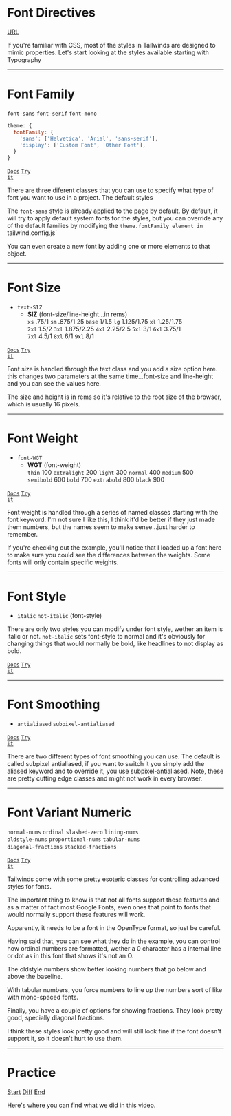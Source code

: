 <!-- .slide: data-state="layout-title" class="bg-dark"-->


# Font Directives

<div class="slide-link"><a href="URL"><i class="fab fa-slideshare"></i> URL</a></div>

> >

If you're familiar with CSS, most of the styles in Tailwinds are designed to mimic properties. Let's start looking at the styles available starting with Typography

---

# Font Family

`font-sans` `font-serif` `font-mono`

```js
theme: {
  fontFamily: {
    'sans': ['Helvetica', 'Arial', 'sans-serif'],
    'display': ['Custom Font', 'Other Font'],
  }
}
```

<a href="https://tailwindcss.com/docs/font-family" target="_blank"><code class="code-exciting">Docs</code></a> <a href="https://codepen.io/planetoftheweb/full/abZeMdP?editors=1000" target="_blank"><code class="code-royal">Try it</code></a>

> >

There are three diferent classes that you can use to specify what type of font you want to use in a project. The default styles 

The `font-sans` style is already applied to the page by default. By default, it will try to apply default system fonts for the styles, but you can override any of the default families by modifying the `theme.fontFamily element in `tailwind.config.js`

You can even create a new font by adding one or more elements to that object.


---

# Font Size

- `text-SIZ`
  - **SIZ** (font-size/line-height...in rems)<br>
  `xs` .75/1 `sm` .875/1.25 `base`	1/1.5 `lg` 1.125/1.75 `xl` 1.25/1.75<br>`2xl` 1.5/2 `3xl` 1.875/2.25 `4xl` 2.25/2.5 `5xl` 3/1 `6xl` 3.75/1<br>`7xl` 4.5/1 `8xl` 6/1 `9xl` 8/1

<a href="https://tailwindcss.com/docs/font-size" target="_blank"><code class="code-exciting">Docs</code></a> <a href="https://codepen.io/planetoftheweb/full/BazXEor?editors=1000" target="_blank"><code class="code-royal">Try it</code></a>

> >

Font size is handled through the text class and you add a size option here. this changes two parameters at the same time...font-size and line-height and you can see the values here.

The size and height is in rems so it's relative to the root size of the browser, which is usually 16 pixels.

---

# Font Weight

- `font-WGT`
  - **WGT** (font-weight)<br>
    `thin` 100 `extralight` 200 `light` 300 `normal` 400 `medium` 500<br>`semibold` 600 `bold` 700 `extrabold` 800 `black` 900


<a href="https://tailwindcss.com/docs/font-weight" target="_blank"><code class="code-exciting">Docs</code></a> <a href="https://codepen.io/planetoftheweb/full/RwRXOGZ?editors=1000" target="_blank"><code class="code-royal">Try it</code></a>

> >
Font weight is handled through a series of named classes starting with the font keyword. I'm not sure I like this, I think it'd be better if they just made them numbers, but the names seem to make sense...just harder to remember.

If you're checking out the example, you'll notice that I loaded up a font here to make sure you could see the differences between the weights. Some fonts will only contain specific weights.

---

# Font Style

- `italic` `not-italic` (font-style)

> >
There are only two styles you can modify under font style, wether an item is italic or not. `not-italic` sets font-style to normal and it's obviously for changing things that would normally be bold, like headlines to not display as bold.

<a href="https://tailwindcss.com/docs/font-style" target="_blank"><code class="code-exciting">Docs</code></a> <a href="https://codepen.io/planetoftheweb/pen/RwGbWWw?editors=1000" target="_blank"><code class="code-royal">Try it</code></a>

---

# Font Smoothing

- `antialiased` `subpixel-antialiased`

<a href="https://tailwindcss.com/docs/font-smoothing" target="_blank"><code class="code-exciting">Docs</code></a> <a href="https://codepen.io/planetoftheweb/pen/wvzvaOv?editors=1000" target="_blank"><code class="code-royal">Try it</code></a>

> >

There are two different types of font smoothing you can use. The default is called subpixel antialiased, if you want to switch it you simply add the aliased keyword and to override it, you use subpixel-antialiased. Note, these are pretty cutting edge classes and might not work in every browser. 


---

# Font Variant Numeric

`normal-nums` `ordinal` `slashed-zero` `lining-nums`<br>`oldstyle-nums` `proportional-nums` `tabular-nums`<br>`diagonal-fractions` `stacked-fractions`	

<a href="https://tailwindcss.com/docs/font-variant-numeric" target="_blank"><code class="code-exciting">Docs</code></a> <a href="https://codepen.io/planetoftheweb/pen/OJRJzMm?editors=1000" target="_blank"><code class="code-royal">Try it</code></a>

> > 

Tailwinds come with some pretty esoteric classes for controlling advanced styles for fonts.

The important thing to know is that not all fonts support these features and as a matter of fact most Google Fonts, even ones that point to fonts that would normally support these features will work.

Apparently, it needs to be a font in the OpenType format, so just be careful.

Having said that, you can see what they do in the example, you can control how ordinal numbers are formatted, wether a 0 character has a internal line or dot as in this font that shows it's not an O. 

The oldstyle numbers show better looking numbers that go below and above the baseline.

With tabular numbers, you force numbers to line up the numbers sort of like with mono-spaced fonts.

Finally, you have a couple of options for showing fractions. They look pretty good, specially diagonal fractions.

I think these styles look pretty good and will still look fine if the font doesn't support it, so it doesn't hurt to use them.

---

<!-- .slide: data-state="layout-title" data-transition="zoom" class="bg-dark"-->

# Practice

<div class="btn-group mt-3" role="group" aria-label="Basic example">
  <a type="button" class="animate__animated animate__backInLeft btn btn-lg btn-exciting text-white" href="https://github.com/LinkedInLearning/tailwind-css-2841311/tree/02_01b" target="_blank">Start</a>
  <a type="button" class="animate__animated animate__zoomInDown btn btn-lg btn-royal text-white" href="htthttps://github.com/LinkedInLearning/vue3-esst-2834032/compare/02_01b..02_01e" target="_blank">Diff</a>
  <a type="button" class="animate__animated animate__backInRight animate__slow btn btn-lg btn-primary text-white" href="https://github.com/LinkedInLearning/tailwind-css-2841311/tree/02_01e" target="_blank">End</a>
</div>


> >

Here's where you can find what we did in this video.
